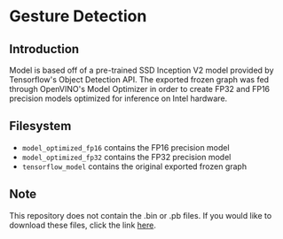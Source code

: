 # Gesture Detection

## Introduction
Model is based off of a pre-trained SSD Inception V2 model provided by Tensorflow's Object Detection API. The exported frozen graph was fed through OpenVINO's Model Optimizer in order to create FP32 and FP16 precision models optimized for inference on Intel hardware.

## Filesystem
- `model_optimized_fp16` contains the FP16 precision model
- `model_optimized_fp32` contains the FP32 precision model
- `tensorflow_model` contains the original exported frozen graph

## Note
This repository does not contain the .bin or .pb files. If you would like to download these files, click the link [here](https://drive.google.com/open?id=1Dr9y1WA5do_TulqFgVrImRJe6rRsd6AX).
